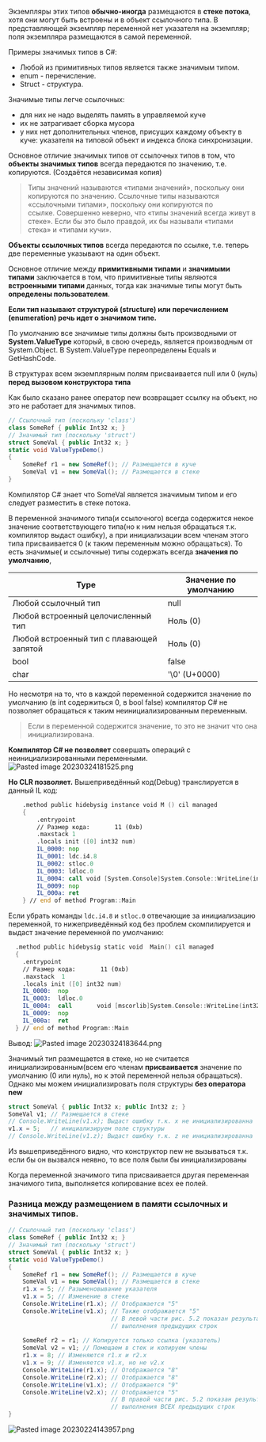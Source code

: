 Экземпляры этих типов **обычно-иногда** размещаются в **стеке потока**, хотя они могут быть встроены и в объект ссылочного типа. В представляющей экземпляр переменной нет указателя на экземпляр; поля экземпляра размещаются в самой переменной.

Примеры значимых типов в C#:

-   Любой из примитивных типов является также значимым типом.
-   enum - перечисление.
-   Struct - структура.

Значимые типы легче ссылочных: 
- для них не надо выделять память в управляемой куче
- их не затрагивает сборка мусора
- у них нет дополнительных членов, присущих каждому объекту в куче: указателя на типовой объект и индекса блока синхронизации.

Основное отличие значимых типов от ссылочных типов в том, что **объекты значимых типов** всегда передаются по значению, т.е. копируются. (Создаётся независимая копия)

> Типы значений называются «типами значений», поскольку они копируются по значению. Ссылочные типы называются «ссылочными типами», поскольку они копируются по ссылке. Совершенно неверно, что «типы значений всегда живут в стеке». Если бы это было правдой, их бы называли «типами стека» и «типами кучи».

**Объекты ссылочных типов** всегда передаются по ссылке, т.е. теперь две переменные указывают на один объект.

Основное отличие между **примитивными типами** и **значимыми типами** заключается в том, что примитивные типы являются **встроенными типами** данных, тогда как значимые типы могут быть **определены пользователем**. 


**Если тип называют структурой (structure) или перечислением (enumeration) речь идет о значимом типе.**

По умолчанию все значимые типы должны быть производными от **System.ValueType** который, в свою очередь, является производным от System.Object.
В System.ValueType переопределены Equals и GetHashCode.

В структурах всем экземплярным полям присваивается null или 0 (нуль) **перед вызовом конструктора типа** 

Как было сказано ранее оператор new возвращает ссылку на объект, но это не работает для значимых типов.

```csharp
// Ссылочный тип (поскольку 'class') 
class SomeRef { public Int32 x; } 
// Значимый тип (поскольку 'struct') 
struct SomeVal { public Int32 x; } 
static void ValueTypeDemo() 
{ 
	SomeRef r1 = new SomeRef(); // Размещается в куче 
	SomeVal v1 = new SomeVal(); // Размещается в стеке
}
```

Компилятор C# знает что SomeVal является значимым типом и его следует разместить в стеке потока.

В переменной значимого типа(и ссылочного) всегда содержится некое значение соответствующего типа(но к ним нельзя обращаться т.к. компилятор выдаст ошибку), а при инициализации всем членам этого типа присваивается 0 (к таким переменным можно обращаться). То есть значимые( и ссылочные) типы содержать всегда **значения по умолчанию**,

| Type                                     | Значение по умолчанию |
| ---------------------------------------- | --------------------- |
| Любой ссылочный тип                      | null                  |
| Любой встроенный целочисленный тип       | Ноль (0)              |
| Любой встроенный тип с плавающей запятой | Ноль (0)              |
| bool                                     | false                 |
| char                                     | '\0' (U+0000)         |

Но несмотря на то, что в каждой переменной содержится значение по умолчанию (в int содержиться 0, в bool false) компилятор C# не позволяет обращаться к таким неинициализированным переменным. 

> Если в переменной содержится значение, то это не значит что она инициализирована.

**Компилятор C# не позволяет** совершать операций с неинициализированными переменными.
![Pasted image 20230324181525.png](/img/user/Files/Image/Pasted%20image%2020230324181525.png)

**Но CLR позволяет.**
Вышеприведённый код(Debug) транслируется в данный IL код:

```asm
    .method public hidebysig instance void M () cil managed 
    {
		.entrypoint
		// Размер кода:       11 (0xb)
        .maxstack 1
        .locals init ([0] int32 num)
        IL_0000: nop
        IL_0001: ldc.i4.8
        IL_0002: stloc.0
        IL_0003: ldloc.0
        IL_0004: call void [System.Console]System.Console::WriteLine(int32)
        IL_0009: nop
        IL_000a: ret
    } // end of method Program::Main
```

Если убрать команды `ldc.i4.8` и `stloc.0` отвечающие за инициализацию переменной, то нижеприведённый код без проблем скомпилируется и выдаст значение переменной по умолчанию: 

```asm
  .method public hidebysig static void  Main() cil managed
  {
    .entrypoint
    // Размер кода:       11 (0xb)
    .maxstack  1
    .locals init ([0] int32 num)
    IL_0000:  nop
    IL_0003:  ldloc.0
    IL_0004:  call       void [mscorlib]System.Console::WriteLine(int32)
    IL_0009:  nop
    IL_000a:  ret
  } // end of method Program::Main
```
Вывод:
![Pasted image 20230324183644.png](/img/user/Files/Image/Pasted%20image%2020230324183644.png)

Значимый тип размещается в стеке, но не считается инициализированным(всем его членам **присваивается** значение по умолчанию (0 или нуль), но к этой переменной нельзя обращаться). Однако мы можем инициализировать поля структуры **без оператора new**

```csharp
struct SomeVal { public Int32 x; public Int32 z; } 
SomeVal v1; // Размещается в стеке
// Console.WriteLine(v1.x); Выдаст ошибку т.к. x не инициализированна
v1.x = 5;   // инициализируем поле структуры
// Console.WriteLine(v1.z); Выдаст ошибку т.к. z не инициализированна
```
Из вышеприведённого видно, что конструктор new не вызываться т.к. если бы он вызвался неявно, то все поля были бы инициализированы

Когда переменной значимого типа присваивается другая переменная значимого типа, выполняется копирование всех ее полей.


### Разница между размещением в памяти ссылочных и значимых типов.

```csharp
// Ссылочный тип (поскольку 'class')
class SomeRef { public Int32 x; }
// Значимый тип (поскольку 'struct')
struct SomeVal { public Int32 x; }
static void ValueTypeDemo()
{
	SomeRef r1 = new SomeRef(); // Размещается в куче
	SomeVal v1 = new SomeVal(); // Размещается в стеке
	r1.x = 5; // Разыменовывание указателя
	v1.x = 5; // Изменение в стеке
	Console.WriteLine(r1.x); // Отображается "5"
	Console.WriteLine(v1.x); // Также отображается "5"
							 // В левой части рис. 5.2 показан результат
							 // выполнения предыдущих строк
	
	SomeRef r2 = r1; // Копируется только ссылка (указатель)
	SomeVal v2 = v1; // Помещаем в стек и копируем члены
	r1.x = 8; // Изменяются r1.x и r2.x
	v1.x = 9; // Изменяется v1.x, но не v2.x
	Console.WriteLine(r1.x); // Отображается "8"
	Console.WriteLine(r2.x); // Отображается "8"
	Console.WriteLine(v1.x); // Отображается "9"
	Console.WriteLine(v2.x); // Отображается "5"
							 // В правой части рис. 5.2 показан результат
							 // выполнения ВСЕХ предыдущих строк
}
```

![Pasted image 20230224143957.png](/img/user/Files/Image/Pasted%20image%2020230224143957.png)


